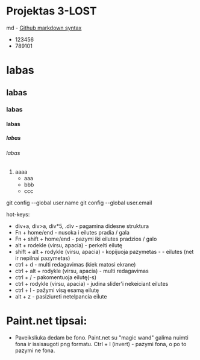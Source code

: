 # Projektas 3-LOST

md - [Github markdown syntax](https://docs.github.com/en/get-started/writing-on-github/getting-started-with-writing-and-formatting-on-github/basic-writing-and-formatting-syntax)

- 123456
- 789101

# labas
## labas
### labas
#### labas
##### labas
###### labas

1. aaaa
    - aaa
    - bbb
    - ccc


git config --global user.name
git config --global user.email

hot-keys:
- div+a, div>a, div*5, .div - pagamina didesne struktura
- Fn + home/end - nusoka i eilutes pradia / gala
- Fn + shift + home/end - pazymi iki eilutes pradzios / galo
- alt + rodekle (virsu, apacia) - perkelti eilutę
- shift + alt + rodykle (virsu, apacia) - kopijuoja pazymetas - - eilutes (net ir nepilnai pazymetas)
- ctrl + d - multi redagavimas (kiek matosi ekrane)
- ctrl + alt + rodykle (virsu, apacia) - multi redagavimas
- ctrl + / - pakomentuoja eilutę(-s)
- ctrl + rodykle (virsu, apacia) - judina slider'i nekeiciant eilutes
- ctrl + l - pažymi visą esamą eilutę
- alt + z - pasiziureti netelpancia eilute


<!--  main.cs failo fragmentas
header {
    background-color: red;
}
main {
    background-color: blue; 
}
main > p {
    font-size: 10px; color: aliceblue;
}
footer {
    background-color: green;
}

NOTE: padeda identifikuoti konkretų header
main > article > header {
    color: blue;
    {       -->





<!-- <!DOCTYPE html>  GALIMA STYLE DETI I HEAD, O NE PRIE HEADER, MAIN IR KT.
<html lang="en">
<head>
    <...>

    <style>
        header {
            background-color: red;
        }
        main {
            background-color: blue;
        }
        footer {
            background-color: green;
        }
    </style>
</head> -->


<!-- 

style="pavadinimas: savybe; pavadinimas: savybe; pavadinimas: savybe;"
style="color: red; font-size: 20px; font-weight: bold;"

color: red;                     teksto spalva
background-color: red;          elemento fono spalva
background: red;                elemento fono spalva
font-family: Arial;
font-size: 20px;
line-hight: 20 px              auto: line hight > font size
font-weight: bold;
text-style: italic;

Text decoration: none             default pabraukimus ir kt nuima

margin: 100px;                  atstumas tarp elementu - visomis kryptimis
margin-top: 100px;
margin-right: 100px;
margin-bottom: 100px;
margin-left: 100px;
margin: 0                       nebelieka tarpu tarp elementu

padding: 100px;                 elementu issiputimas (nuo elemento krastu iki jo turinio) - visomis kryptimis
padding-top: 100px;
padding-right: 100px;
padding-bottom: 100px;
padding-left: 100px;

display - elemento atvaizdavimo budas
display: block;             is virsaus i apacia (dauguma)
display: inline;            eina is vienos eiles i kita (a, span)
display: inline-block;      stengiasi buti vienoje eileje su kitais, bet jei netelpa - VISAS nusoka i nauja eile

float:left (display nebeveikia naudojant float)
float:right

object-fit: contain
object-position: top left     pirma x, po to y asis

.link: nth-child(3) {}   CSS 3 elementui bus taikomas stilius
.link: nth-child(3n)     {}   kas treciam
.link: nth-of-type (2)   ziuri "lytis": a, span, div

SPALVOS PANAUDOJIMO VARIACIJOS:
background-color: rgb(234, 235, 237);
background-color: #EAEBED;
background-color: hsl(220, 1%, 92%);


 -->
# Paint.net tipsai:
 - Paveiksliuka dedam be fono. Paint.net su "magic wand" galima nuimti fona ir issisaugoti png formatu.  Ctrl + I (invert) - pazymi fona, o po to pazymi ne fona.
